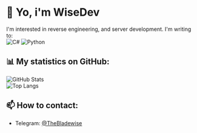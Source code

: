 # 👋 Yo, i'm WiseDev
I'm interested in reverse engineering, and server development. I'm writing to:  
![C#](https://img.shields.io/badge/-CSharp-239120?logo=csharp&logoColor=white&style=flat-square)
![Python](https://img.shields.io/badge/-Python-F9DC3E.svg?logo=Python&style=flat)

## 📊 My statistics on GitHub:  
![GitHub Stats](https://github-readme-stats.vercel.app/api?username=wisedevik&show_icons=true&theme=tokyonight)  
![Top Langs](https://github-readme-stats.vercel.app/api/top-langs/?username=wisedevik&layout=compact&theme=tokyonight)  

## 📫 How to contact:  
- Telegram: [@TheBladewise](https://t.me/TheBladewise)
